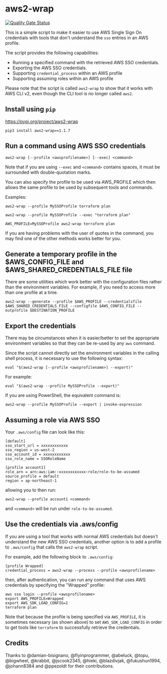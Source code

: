 # aws2-wrap

[![Quality Gate Status](https://sonarcloud.io/api/project_badges/measure?project=linaro-its_aws2-wrap&metric=alert_status)](https://sonarcloud.io/dashboard?id=linaro-its_aws2-wrap)

This is a simple script to make it easier to use AWS Single Sign On credentials with tools that don't understand the `sso` entries in an AWS profile.

The script provides the following capabilities:

* Running a specified command with the retrieved AWS SSO credentials.
* Exporting the AWS SSO credentials.
* Supporting `credential_process` within an AWS profile
* Supporting assuming roles within an AWS profile

Please note that the script is called `aws2-wrap` to show that it works with AWS CLI v2, even though the CLI tool is no longer called `aws2`.

## Install using `pip`

<https://pypi.org/project/aws2-wrap>

`pip3 install aws2-wrap==1.1.7`

## Run a command using AWS SSO credentials

`aws2-wrap [--profile <awsprofilename>] [--exec] <command>`

Note that if you are using `--exec` and `<command>` contains spaces, it must be surrounded with double-quotation marks.

You can also specify the profile to be used via AWS_PROFILE which then allows the same profile to be used by subsequent tools and commands.

Examples:

`aws2-wrap --profile MySSOProfile terraform plan`

`aws2-wrap --profile MySSOProfile --exec "terraform plan"`

`AWS_PROFILE=MySSOProfile aws2-wrap terraform plan`

If you are having problems with the user of quotes in the command, you may find one of the other methods works better for you.

## Generate a temporary profile in the $AWS_CONFIG_FILE and $AWS_SHARED_CREDENTIALS_FILE file

There are some utilities which work better with the configuration files rather than the environment variables. For example, if you need to access more than one profile at a time.

`aws2-wrap --generate --profile $AWS_PROFILE --credentialsfile $AWS_SHARED_CREDENTIALS_FILE --configfile $AWS_CONFIG_FILE --outprofile $DESTINATION_PROFILE`

## Export the credentials

There may be circumstances when it is easier/better to set the appropriate environment variables so that they can be re-used by any `aws` command.

Since the script cannot directly set the environment variables in the calling shell process, it is necessary to use the following syntax:

`eval "$(aws2-wrap [--profile <awsprofilename>] --export)"`

For example:

`eval "$(aws2-wrap --profile MySSOProfile --export)"`

If you are using PowerShell, the equivalent command is:

`aws2-wrap --profile MySSOProfile --export | invoke-expression`

## Assuming a role via AWS SSO

Your `.aws/config` file can look like this:

```text
[default]
sso_start_url = xxxxxxxxxxxx
sso_region = us-west-2
sso_account_id = xxxxxxxxxxxx
sso_role_name = SSORoleName

[profile account1]
role_arn = arn:aws:iam::xxxxxxxxxxxx:role/role-to-be-assumed
source_profile = default
region = ap-northeast-1
```

allowing you to then run:

`aws2-wrap --profile account1 <command>`

and `<command>` will be run under `role-to-be-assumed`.

## Use the credentials via .aws/config

If you are using a tool that works with normal AWS credentials but doesn't understand the new AWS SSO credentials, another option is to add a profile to `.aws/config` that calls the `aws2-wrap` script.

For example, add the following block to `.aws/config`:

```text
[profile Wrapped]
credential_process = aws2-wrap --process --profile <awsprofilename>
```

then, after authentication, you can run any command that uses AWS credentials by specifying the "Wrapped" profile:

```text
aws sso login --profile <awsprofilename>
export AWS_PROFILE=Wrapped
export AWS_SDK_LOAD_CONFIG=1
terraform plan
```

Note that because the profile is being specified via `AWS_PROFILE`, it is sometimes necessary (as shown above) to set `AWS_SDK_LOAD_CONFIG` in order to get tools like `terraform` to successfully retrieve the credentials.

## Credits

Thanks to @damian-bisignano, @flyinprogrammer, @abeluck, @topu, @bigwheel, @krabbit, @jscook2345, @hieki, @blazdivjak, @fukushun1994, @johann8384 and @ppezoldt for their contributions.
